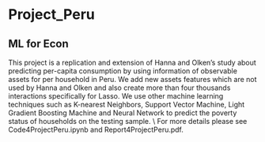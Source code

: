 # Project_Peru
## ML for Econ
This project is a replication and extension of Hanna and Olken’s study about predicting per-capita consumption by using information of observable assets for per household in Peru. We add new assets features which are not used by Hanna and Olken and also create more than four thousands interactions specifically for Lasso. We use other machine learning techniques such as K-nearest Neighbors, Support Vector Machine, Light Gradient Boosting Machine and Neural Network to predict the poverty status of households on the testing sample. \\
For more details please see Code4ProjectPeru.ipynb and Report4ProjectPeru.pdf.
